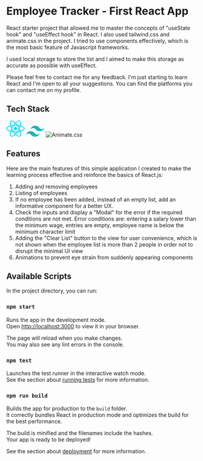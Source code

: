 # Employee Tracker - First React App 

React starter project that allowed me to master the concepts of "useState hook" and "useEffect hook" in React. I also used tailwind.css and animate.css in the project. I tried to use components effectively, which is the most basic feature of Javascript frameworks.

I used local storage to store the list and I aimed to make this storage as accurate as possible with useEffect.

Please feel free to contact me for any feedback. I'm just starting to learn React and I'm open to all your suggestions. You can find the platforms you can contact me on my profile.

## Tech Stack
![ReactJS](./public/react.svg)
![TailwindCSS](./public/tailwindcss.svg)
![Animate.css](https://avatars.githubusercontent.com/u/64791939?s=24)

## Features
Here are the main features of this simple application I created to make the learning process effective and reinforce the basics of React.js:

1. Adding and removing employees
2. Listing of employees
3. If no employee has been added, instead of an empty list, add an informative component for a better UX.
4. Check the inputs and display a "Modal" for the error if the required conditions are not met. Error conditions are: entering a salary lower than the minimum wage, entries are empty, employee name is below the minimum character limit
5. Adding the "Clear List" button to the view for user convenience, which is not shown when the employee list is more than 2 people in order not to disrupt the minimal UI view
6. Animations to prevent eye strain from suddenly appearing components

## Available Scripts

In the project directory, you can run:

### `npm start`

Runs the app in the development mode.\
Open [http://localhost:3000](http://localhost:3000) to view it in your browser.

The page will reload when you make changes.\
You may also see any lint errors in the console.

### `npm test`

Launches the test runner in the interactive watch mode.\
See the section about [running tests](https://facebook.github.io/create-react-app/docs/running-tests) for more information.

### `npm run build`

Builds the app for production to the `build` folder.\
It correctly bundles React in production mode and optimizes the build for the best performance.

The build is minified and the filenames include the hashes.\
Your app is ready to be deployed!

See the section about [deployment](https://facebook.github.io/create-react-app/docs/deployment) for more information.
